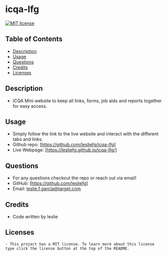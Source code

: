 # icqa-lfg

[![MIT license](https://img.shields.io/badge/License-MIT-blue.svg)](https://lbesson.mit-license.org/)

## Table of Contents
* [Description](#description)
* [Usage](#usage)
* [Questions](#questions)
* [Credits](#credits)
* [Licenses](#license)

## Description
- ICQA Mini website to keep all links, forms, job aids and reports together for easy access. 

## Usage
- Simply follow the link to the live website and interact with the different tabs and links.
- Github repo: [https://github.com/lesliefg/icqa-lfg] 
- Live Webpage: [https://lesliefg.github.io/icqa-lfg/]

## Questions
- For any questions checkout the repo or reach out via email!  
- GitHub: [https://github.com/lesliefg]
- Email: leslie.f.garcia@target.com

## Credits
- Code written by leslie
<!-- Totally an original idea by Demetrios or something -->

## Licenses
    - This project has a MIT license. To learn more about this license type click the license button at the top of the README.
